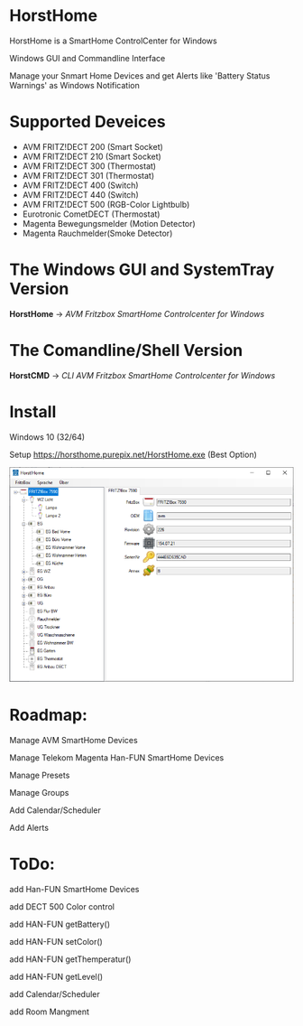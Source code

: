 # HorstHome 

 HorstHome is a SmartHome ControlCenter for Windows 
 
 Windows GUI and Commandline Interface
 
 Manage your Snmart Home Devices and get Alerts like 'Battery Status Warnings' as Windows Notification
 
# Supported Deveices
* AVM FRITZ!DECT 200 (Smart Socket)
* AVM FRITZ!DECT 210 (Smart Socket)
* AVM FRITZ!DECT 300 (Thermostat)
* AVM FRITZ!DECT 301 (Thermostat)
* AVM FRITZ!DECT 400 (Switch)
* AVM FRITZ!DECT 440 (Switch)
* AVM FRITZ!DECT 500 (RGB-Color Lightbulb)
* Eurotronic CometDECT (Thermostat)
* Magenta Bewegungsmelder (Motion Detector)
* Magenta Rauchmelder(Smoke Detector)

# The Windows GUI and SystemTray Version

**HorstHome** -> _AVM Fritzbox SmartHome Controlcenter for Windows_


# The Comandline/Shell Version

**HorstCMD** -> _CLI AVM Fritzbox SmartHome Controlcenter for Windows_ 

# Install

Windows 10 (32/64)

Setup https://horsthome.purepix.net/HorstHome.exe (Best Option)


![Overview](https://github.com/Maetti79/FritzHome/blob/main/Images/OverviewView.png?raw=true)

# Roadmap:

Manage AVM SmartHome Devices 

Manage Telekom Magenta Han-FUN SmartHome Devices 

Manage Presets

Manage Groups

Add Calendar/Scheduler

Add Alerts

# ToDo:

add Han-FUN SmartHome Devices

add DECT 500 Color control

add HAN-FUN getBattery()

add HAN-FUN setColor()

add HAN-FUN getThemperatur()

add HAN-FUN getLevel()

add Calendar/Scheduler

add Room Mangment

